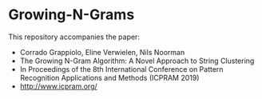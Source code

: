 # Growing-N-Grams

This repository accompanies the paper:
- Corrado Grappiolo, Eline Verwielen, Nils Noorman
- The Growing N-Gram Algorithm: A Novel Approach to String Clustering
- In Proceedings of the 8th International Conference on Pattern Recognition Applications and Methods (ICPRAM 2019)
- http://www.icpram.org/